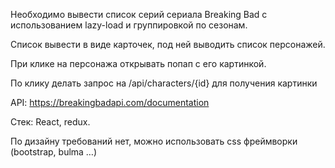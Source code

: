 Необходимо вывести список серий сериала Breaking Bad c использованием lazy-load и группировкой по сезонам. 

Список вывести в виде карточек, под ней выводить список персонажей. 

При клике на персонажа открывать попап с его картинкой. 

По клику делать запрос на /api/characters/{id} для получения картинки 

API: https://breakingbadapi.com/documentation 

Стек: React, redux. 

По дизайну требований нет, можно использовать css фреймворки (bootstrap, bulma …)